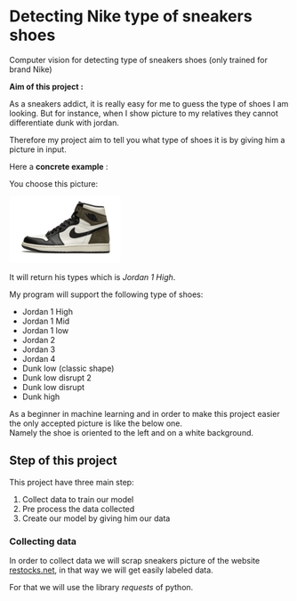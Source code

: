 # Detecting Nike type of sneakers shoes

Computer vision for detecting type of sneakers shoes (only trained for brand Nike)




**Aim of this project :**

As a sneakers addict, it is really easy for me to guess the type of shoes I am looking.
But for instance, when I show picture to my relatives they cannot differentiate dunk with jordan.
  
Therefore my project aim to tell you what type of shoes it is by giving him a picture in input.

Here a **concrete example** :  

You choose this picture:

<img src="https://github.com/axelooc59/Detecting-type-of-sneakers-shoes/blob/main/mocha.png" alt="drawing" width="200"/>

It will return his types which is *Jordan 1 High*.

My program will support the following type of shoes:
* Jordan 1 High
* Jordan 1 Mid
* Jordan 1 low
* Jordan 2
* Jordan 3
* Jordan 4
* Dunk low (classic shape)
* Dunk low disrupt 2
* Dunk low disrupt
* Dunk high

As a beginner in machine learning and in order to make this project easier the only accepted picture is like the below one.   
Namely the shoe is oriented to the left and on a white background.

## Step of this project 
This project have three main step:
1. Collect data to train our model
2. Pre process the data collected
3. Create our model by giving him our data


### Collecting data
In order to collect data we will scrap sneakers picture of the website [restocks.net](https://restocks.net), in that way we will get easily labeled data.
  
For that we will use the library *requests* of python.













